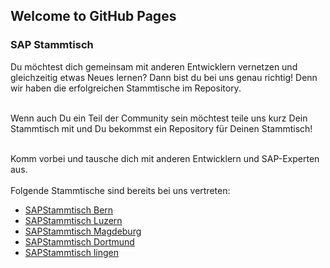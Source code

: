 ## Welcome to GitHub Pages

<h3>SAP Stammtisch</h3>
<p>Du möchtest dich gemeinsam mit anderen Entwicklern vernetzen und gleichzeitig etwas Neues lernen? Dann bist du bei uns genau richtig! Denn wir haben die erfolgreichen Stammtische im Repository.<br><br>

Wenn auch Du ein Teil der Community sein möchtest teile uns kurz Dein Stammtisch mit und Du bekommst ein Repository für Deinen Stammtisch!<br><br>

Komm vorbei und tausche dich mit anderen Entwicklern und SAP-Experten aus. <br><br>
    Folgende Stammtische sind bereits bei uns vertreten: </p>
<ul>
<li><a href="https://sapstammtisch.github.io/Bern">SAPStammtisch Bern</a></li>
<li><a href="https://sapstammtisch.github.io/Luzern">SAPStammtisch Luzern</a></li>
<li><a href="https://sapstammtisch.github.io/Magdeburg">SAPStammtisch Magdeburg</a></li>
<li><a href="https://sapstammtisch.github.io/Dortmund">SAPStammtisch Dortmund</a></li>
<li><a href="https://sapstammtisch.github.io/Lingen">SAPStammtisch lingen</a></li>
</ul>
